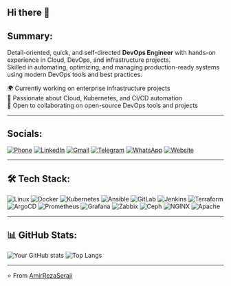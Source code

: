 ## Hi there 👋


## Summary:
Detail-oriented, quick, and self-directed **DevOps Engineer** with hands-on experience in Cloud, DevOps, and infrastructure projects.  
Skilled in automating, optimizing, and managing production-ready systems using modern DevOps tools and best practices.

🌍 Currently working on enterprise infrastructure projects  
🚀 Passionate about Cloud, Kubernetes, and CI/CD automation  
🤝 Open to collaborating on open-source DevOps tools and projects  

---

## Socials:
[![Phone](https://img.shields.io/badge/PHONE-+989362329241-2ea44f?style=for-the-badge&logo=telephone&logoColor=white)](tel:+989362329241)
[![LinkedIn](https://img.shields.io/badge/LINKEDIN-blue?style=for-the-badge&logo=linkedin)](https://www.linkedin.com/in/amir-seraji/)
[![Gmail](https://img.shields.io/badge/GMAIL-D14836?style=for-the-badge&logo=gmail&logoColor=white)](mailto:dev.seraji@gmail.com)
[![Telegram](https://img.shields.io/badge/TELEGRAM-blue?style=for-the-badge&logo=telegram)](https://t.me/arseraji)
[![WhatsApp](https://img.shields.io/badge/WHATSAPP-Chat-25D366?style=for-the-badge&logo=whatsapp&logoColor=white)](https://wa.me/989362329241)
[![Website](https://img.shields.io/badge/PORTFOLIO-000000?style=for-the-badge&logo=About.me&logoColor=white)](https://linuxstack.ir)

---

## 🛠 Tech Stack:

![Linux](https://img.shields.io/badge/Linux-FCC624?style=for-the-badge&logo=linux&logoColor=black)
![Docker](https://img.shields.io/badge/Docker-2496ED?style=for-the-badge&logo=docker&logoColor=white)
![Kubernetes](https://img.shields.io/badge/Kubernetes-326CE5?style=for-the-badge&logo=kubernetes&logoColor=white)
![Ansible](https://img.shields.io/badge/Ansible-EE0000?style=for-the-badge&logo=ansible&logoColor=white)
![GitLab](https://img.shields.io/badge/GitLab-FC6D26?style=for-the-badge&logo=gitlab&logoColor=white)
![Jenkins](https://img.shields.io/badge/Jenkins-D24939?style=for-the-badge&logo=jenkins&logoColor=white)
![Terraform](https://img.shields.io/badge/Terraform-7B42BC?style=for-the-badge&logo=terraform&logoColor=white)
![ArgoCD](https://img.shields.io/badge/ArgoCD-32CD32?style=for-the-badge)
![Prometheus](https://img.shields.io/badge/Prometheus-E6522C?style=for-the-badge&logo=prometheus&logoColor=white)
![Grafana](https://img.shields.io/badge/Grafana-F46800?style=for-the-badge&logo=grafana&logoColor=white)
![Zabbix](https://img.shields.io/badge/Zabbix-DC382D?style=for-the-badge&logo=zabbix&logoColor=white)
![Ceph](https://img.shields.io/badge/Ceph-FF0000?style=for-the-badge&logo=ceph&logoColor=white)
![NGINX](https://img.shields.io/badge/NGINX-009639?style=for-the-badge&logo=nginx&logoColor=white)
![Apache](https://img.shields.io/badge/Apache-D22128?style=for-the-badge&logo=apache&logoColor=white)

---

## 📊 GitHub Stats:

![Your GitHub stats](https://github-readme-stats.vercel.app/api?username=AmirRezaSeraji&show_icons=true&theme=radical)
![Top Langs](https://github-readme-stats.vercel.app/api/top-langs/?username=AmirRezaSeraji&layout=compact&theme=radical)

---

⭐️ From [AmirRezaSeraji](https://github.com/AmirRezaSeraji)
